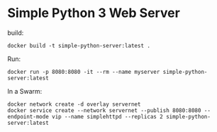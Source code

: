 # Simple Python 3 Web Server

build:
```
docker build -t simple-python-server:latest .
```

Run:
```
docker run -p 8080:8080 -it --rm --name myserver simple-python-server:latest
```

In a Swarm:
```
docker network create -d overlay servernet
docker service create --network servernet --publish 8080:8080 --endpoint-mode vip --name simplehttpd --replicas 2 simple-python-server:latest
```
